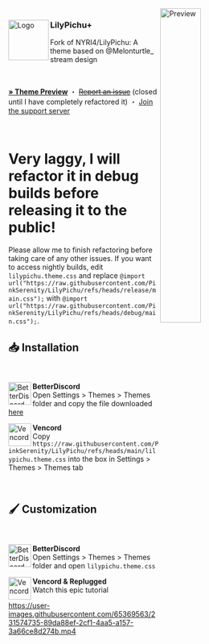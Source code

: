 <img align="right" src="https://nyri4.github.io/LilyPichu/assets/preview.png" alt="Preview" width="40%">

<div align="left">
  <img align="left" src="https://i.imgur.com/2YhKmJz.png" alt="Logo" width="80" height="80">

  <h3 align="left">LilyPichu+</h3>
  <p align="left">Fork of NYRI4/LilyPichu: A theme based on @Melonturtle_ stream design</p>

  <br/>

  <a href="https://gibbu.github.io/ThemePreview/?file=https://cdn.jsdelivr.net/gh/NYRI4/LilyPichu/lilypichu.theme.css"><strong>» Theme Preview</strong></a>
  ・
  <a href="https://github.com/PinkSerenity/LilyPichu/issues"><del>Report an issue</del></a> (closed until I have completely refactored it)
  ・
  <a href="https://discord.gg/comfy-camp-811203761619337259">Join the support server</a>
</div>
<br/>

# Very laggy, I will refactor it in debug builds before releasing it to the public!

Please allow me to finish refactoring before taking care of any other issues. If you want to access nightly builds, edit `lilypichu.theme.css` and replace `@import url("https://raw.githubusercontent.com/PinkSerenity/LilyPichu/refs/heads/release/main.css");` with `@import url("https://raw.githubusercontent.com/PinkSerenity/LilyPichu/refs/heads/debug/main.css");`.

## 📥 Installation

<br/>
<div align="left">
    <img align="left" src="https://i.imgur.com/LPH05EO.png" alt="BetterDiscord" width="45" height="45">
    <b><p align="left">BetterDiscord</b>
    <br/>Open Settings > Themes > Themes folder and copy the file downloaded <a href="https://betterdiscord.app/theme/LilyPichu">here</a></p>
</div>

<!-- <div align="left">
    <img align="left" src="https://i.imgur.com/pfS7jdg.png" alt="Replugged" width="45" height="45">
    <b><p align="left">Replugged</b>
    <br/>Click <a href="https://replugged.dev/install?identifier=nyria.lilypichu">here</a> and confirm the install in the client</p>
</div> -->

<div align="left">
    <img align="left" src="https://i.imgur.com/fXYKU5q.png" alt="Vencord" width="45" height="45">
    <b><p align="left">Vencord</b>
    <br/>Copy <code>https://raw.githubusercontent.com/PinkSerenity/LilyPichu/refs/heads/main/lilypichu.theme.css</code> into the box in Settings > Themes > Themes tab</p>
</div><br/>

## 🖌️ Customization

<br/>
<div align="left">
    <img align="left" src="https://i.imgur.com/LPH05EO.png" alt="BetterDiscord" width="45" height="45">
    <b><p align="left">BetterDiscord</b>
    <br/>Open Settings > Themes > Themes folder and open <code>lilypichu.theme.css</code></p>
</div>

<div align="left">
    <img align="left" src="https://i.imgur.com/fXYKU5q.png" alt="Vencord" width="45" height="45">
    <b><p align="left">Vencord & Replugged</b>
    <br/>Watch this epic tutorial</p>
</div>

https://user-images.githubusercontent.com/65369563/231574735-89da88ef-2cf1-4aa5-a157-3a66ce8d274b.mp4
